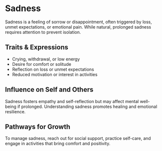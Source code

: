 # Sadness

Sadness is a feeling of sorrow or disappointment, often triggered by loss, unmet expectations, or emotional pain. While natural, prolonged sadness requires attention to prevent isolation.

## Traits & Expressions

- Crying, withdrawal, or low energy
- Desire for comfort or solitude
- Reflection on loss or unmet expectations
- Reduced motivation or interest in activities

## Influence on Self and Others

Sadness fosters empathy and self-reflection but may affect mental well-being if prolonged. Understanding sadness promotes healing and emotional resilience.

## Pathways for Growth

To manage sadness, reach out for social support, practice self-care, and engage in activities that bring comfort and positivity.
